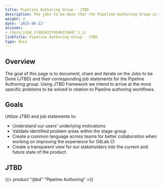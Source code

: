 ```yaml
---
title: Pipeline Authoring Group - JTBD
description: The jobs-to-be-done that the Pipeline Authoring Group is solving for.
weight: 2
date: '2025-06-12'
aliases:
- /docs/jtbd_1748142274548378447_1_1/
linkTitle: Pipeline Authoring Group - JTBD
type: docs
---
```


## Overview

The goal of this page is to document, share and iterate on the Jobs to be Done (JTBD) and their corresponding job statements for the Pipeline Authoring group. Using JTBD framework we intend to arrive at the more specific problems to be solved in relation to Pipeline authoring workflows.

## Goals

Utilize JTBD and job statements to:

- Understand our users' underlying motivations
- Validate identified problem areas within the stage-group
- Create a common language across teams for better collaboration when working on improving the experience for GitLab CI
- Create a transparent view for our stakeholders into the current and future state of the product.

## JTBD

{{< product "/jtbd" "Pipeline Authoring" >}}
